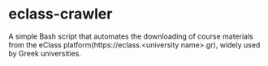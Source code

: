 # eclass-crawler
A simple Bash script that automates the downloading of course materials from the eClass platform(https://eclass.&lt;university name>.gr), widely used by Greek universities.
